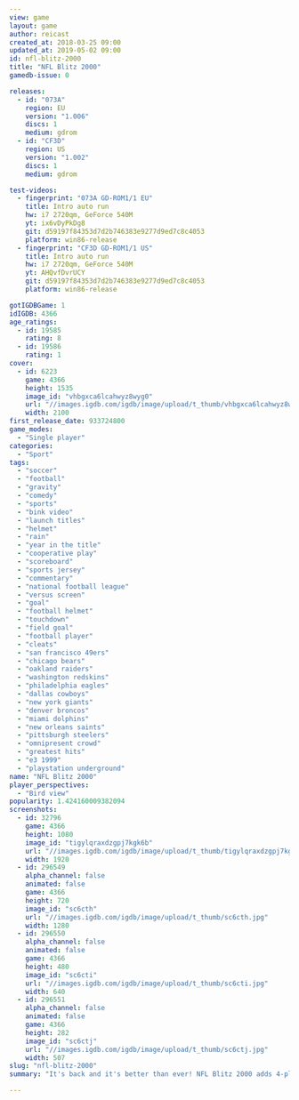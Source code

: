 ```yaml
---
view: game
layout: game
author: reicast
created_at: 2018-03-25 09:00
updated_at: 2019-05-02 09:00
id: nfl-blitz-2000
title: "NFL Blitz 2000"
gamedb-issue: 0

releases:
  - id: "073A"
    region: EU
    version: "1.006"
    discs: 1
    medium: gdrom
  - id: "CF3D"
    region: US
    version: "1.002"
    discs: 1
    medium: gdrom

test-videos:
  - fingerprint: "073A GD-ROM1/1 EU"
    title: Intro auto run
    hw: i7 2720qm, GeForce 540M
    yt: ix6vDyPkDg8
    git: d59197f84353d7d2b746383e9277d9ed7c8c4053
    platform: win86-release
  - fingerprint: "CF3D GD-ROM1/1 US"
    title: Intro auto run
    hw: i7 2720qm, GeForce 540M
    yt: AHQvfDvrUCY
    git: d59197f84353d7d2b746383e9277d9ed7c8c4053
    platform: win86-release

gotIGDBGame: 1
idIGDB: 4366
age_ratings:
  - id: 19585
    rating: 8
  - id: 19586
    rating: 1
cover:
  - id: 6223
    game: 4366
    height: 1535
    image_id: "vhbgxca6lcahwyz8wyg0"
    url: "//images.igdb.com/igdb/image/upload/t_thumb/vhbgxca6lcahwyz8wyg0.jpg"
    width: 2100
first_release_date: 933724800
game_modes:
  - "Single player"
categories:
  - "Sport"
tags:
  - "soccer"
  - "football"
  - "gravity"
  - "comedy"
  - "sports"
  - "bink video"
  - "launch titles"
  - "helmet"
  - "rain"
  - "year in the title"
  - "cooperative play"
  - "scoreboard"
  - "sports jersey"
  - "commentary"
  - "national football league"
  - "versus screen"
  - "goal"
  - "football helmet"
  - "touchdown"
  - "field goal"
  - "football player"
  - "cleats"
  - "san francisco 49ers"
  - "chicago bears"
  - "oakland raiders"
  - "washington redskins"
  - "philadelphia eagles"
  - "dallas cowboys"
  - "new york giants"
  - "denver broncos"
  - "miami dolphins"
  - "new orleans saints"
  - "pittsburgh steelers"
  - "omnipresent crowd"
  - "greatest hits"
  - "e3 1999"
  - "playstation underground"
name: "NFL Blitz 2000"
player_perspectives:
  - "Bird view"
popularity: 1.424160009382094
screenshots:
  - id: 32796
    game: 4366
    height: 1080
    image_id: "tigylqraxdzgpj7kgk6b"
    url: "//images.igdb.com/igdb/image/upload/t_thumb/tigylqraxdzgpj7kgk6b.jpg"
    width: 1920
  - id: 296549
    alpha_channel: false
    animated: false
    game: 4366
    height: 720
    image_id: "sc6cth"
    url: "//images.igdb.com/igdb/image/upload/t_thumb/sc6cth.jpg"
    width: 1280
  - id: 296550
    alpha_channel: false
    animated: false
    game: 4366
    height: 480
    image_id: "sc6cti"
    url: "//images.igdb.com/igdb/image/upload/t_thumb/sc6cti.jpg"
    width: 640
  - id: 296551
    alpha_channel: false
    animated: false
    game: 4366
    height: 282
    image_id: "sc6ctj"
    url: "//images.igdb.com/igdb/image/upload/t_thumb/sc6ctj.jpg"
    width: 507
slug: "nfl-blitz-2000"
summary: "It's back and it's better than ever! NFL Blitz 2000 adds 4-player support, new offensive and defensive plays, realistic weather conditions, new stadiums and a Tournament mode! Customize offensive and defensive plays to your liking. Call audibles at the line of scrimmage. You've got control now! Passing made easy with new &quote;Blitz Passing&quote; for one-touch long bombs! &quote;ON-FIRE&quote; mode gives super power performance to your players! With non-stop action and a &quote;pick-it-up-and-play&quote; learning curve, NFL BLITZ 2000 is THE game for every football fan!"

---
```


